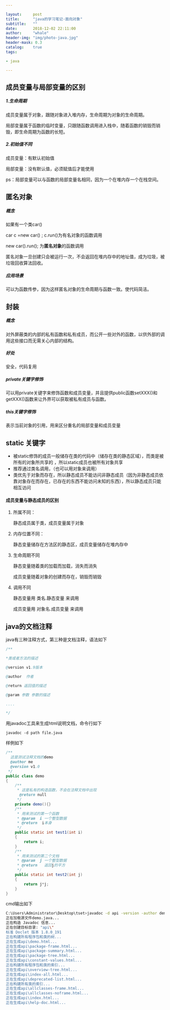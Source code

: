 ```yaml
---

layout:     post
title:      "java的学习笔记·面向对象"
subtitle:   ""
date:       2018-12-02 22:11:00
author:     "whale"
header-img: "img/photo-java.jpg"
header-mask: 0.3
catalog:    true
tags:

- java

---
```




## 成员变量与局部变量的区别

##### 1.生命周期

成员变量属于对象，跟随对象进入堆内存，生命周期为对象的生命周期。

局部变量属于函数的临时变量，只跟随函数调用进入栈中，随着函数的销毁而销毁，即生命周期为函数的长短。

##### 2.初始值不同

成员变量：有默认初始值

局部变量：没有默认值，必须赋值后才能使用

ps：局部变量可以与函数的局部变量名相同，因为一个在堆内存一个在栈空间。



## 匿名对象

##### 概念

如果有一个类car()

car c =new car() ; c.run()为有名对象的函数调用

new car().run(); 为**匿名对象**的函数调用

匿名对象一旦创建只会被运行一次，不会返回在堆内存中的地址值，成为垃圾，被垃圾回收算法回收。

##### 应用场景

可以为函数传参，因为这样匿名对象的生命周期与函数一致。使代码简洁。



## 封装

##### 概念

对外屏蔽类的内部的私有函数和私有成员，而公开一些对外的函数，以供外部的调用这些接口而无需关心内部的结构。

##### 好处

安全，代码复用

##### private关键字修饰

可以用private关键字来修饰函数和成员变量，并且提供public函数setXXX()和getXXX()函数来让外界可以获取被私有成员与函数。

##### this关键字修饰

表示当前对象的引用，用来区分重名的局部变量和成员变量

## static 关键字

- 被static修饰的成员一般储存在类的代码中（储存在类的静态区域），而类是被所有的对象所共享的 ，所以static成员也被所有对象共享
- 推荐通过类名调用，（也可以用对象来调用）
- 类优先于对象而存在，所以静态成员不能访问非静态成员（因为非静态成员依靠对象存在而存在，已存在的东西不能访问未知的东西），所以静态成员只能相互访问

#### 成员变量与静态成员的区别

1. 所属不同：

   静态成员属于类，成员变量属于对象

2. 内存位置不同：

   静态变量储存在方法区的静态区，成员变量储存在堆内存中

3. 生命周期不同

   静态变量随着类的加载而加载，消失而消失

   成员变量随着对象的创建而存在，销毁而销毁

4. 调用不同

   静态变量用 类名.静态变量 来调用

   成员变量用 对象名.成员变量 来调用

## java的文档注释

java有三种注释方式，第三种是文档注释，语法如下

```java
/**

*类或者方法的描述

@version v1.9版本

@author  作者

@return 返回值的描述

@param 参数 参数的描述

....

*/
```

用javadoc工具来生成html说明文档，命令行如下

`javadoc -d path file.java`

样例如下

```java
/**
  这是测试注释文档的demo
  @author me
  @version v1.0
 */
public class demo
{
	/**
	 * 这是私有的构造函数，不会在注释文档中出现
	  @return null
	 */
	private demo(){}
	/**
	 * 用来测试的第一个函数
	 * @param  i 一个整型数据
	 * @return  i本身
	 */
	public static int test1(int i)
	{
		return i;
	}
	/**
	 * 用来测试的第二个文档
	 * @param  j 一个整型数据
	 * @return   返回j的平方
	 */
	public static int test2(int j)
	{
		return j*j;
	}
}
```

cmd输出如下

```bash
C:\Users\Administrator\Desktop\tset>javadoc -d api -version -author demo.java
正在加载源文件demo.java...
正在构造 Javadoc 信息...
正在创建目标目录: "api\"
标准 Doclet 版本 1.8.0_191
正在构建所有程序包和类的树...
正在生成api\demo.html...
正在生成api\package-frame.html...
正在生成api\package-summary.html...
正在生成api\package-tree.html...
正在生成api\constant-values.html...
正在构建所有程序包和类的索引...
正在生成api\overview-tree.html...
正在生成api\index-all.html...
正在生成api\deprecated-list.html...
正在构建所有类的索引...
正在生成api\allclasses-frame.html...
正在生成api\allclasses-noframe.html...
正在生成api\index.html...
正在生成api\help-doc.html...
```

